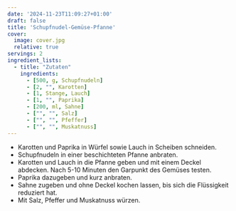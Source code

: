 ```yaml
---
date: '2024-11-23T11:09:27+01:00'
draft: false
title: 'Schupfnudel-Gemüse-Pfanne'
cover:
  image: cover.jpg
  relative: true
servings: 2
ingredient_lists:
  - title: "Zutaten"
    ingredients:
      - [500, g, Schupfnudeln]
      - [2, "", Karotten]
      - [1, Stange, Lauch]
      - [1, "", Paprika]
      - [200, ml, Sahne]
      - ["", "", Salz]
      - ["", "", Pfeffer]
      - ["", "", Muskatnuss]
---
```


- Karotten und Paprika in Würfel sowie Lauch in Scheiben schneiden.
- Schupfnudeln in einer beschichteten Pfanne anbraten.
- Karotten und Lauch in die Pfanne geben und mit einem Deckel abdecken. Nach 5-10 Minuten den Garpunkt des Gemüses testen.
- Paprika dazugeben und kurz anbraten.
- Sahne zugeben und ohne Deckel kochen lassen, bis sich die Flüssigkeit reduziert hat.
- Mit Salz, Pfeffer und Muskatnuss würzen.
